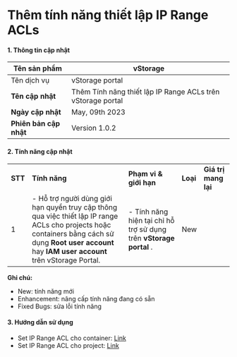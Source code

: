 # Thêm tính năng thiết lập IP Range ACLs

#### 1. Thông tin cập nhật 

| **Tên sản phẩm**       | vStorage                                                    |
| ---------------------- | ----------------------------------------------------------- |
| Tên dịch vụ            | vStorage portal                                             |
| **Tên cập nhật**       | Thêm Tính năng thiết lập IP Range ACLs trên vStorage portal |
| **Ngày cập nhật**      | May, 09th 2023                                              |
| **Phiên bản cập nhật** | Version 1.0.2                                               |

#### 2. Tính năng cập nhật 

|  |  |  |  |  |
| --- | --- | --- | --- | --- |
| **STT** | **Tính năng** | **Phạm vi & giới hạn** | **Loại** | **Giá trị mang lại** |
| 1 | - Hỗ trợ người dùng giới hạn quyền truy cập thông qua việc thiết lập IP range ACLs cho projects hoặc containers bằng cách sử dụng  **Root user account**  hay  **IAM user account**  trên vStorage Portal. | - Tính năng hiện tại chỉ hỗ trợ sử dụng trên  **vStorage portal** . | New |  |

**Ghi chú:**

* New: tính năng mới
* Enhancement: nâng cấp tính năng đang có sẵn
* Fixed Bugs: sửa lỗi tính năng

#### 3. Hướng dẫn sử dụng 

* Set IP Range ACL cho container: [Link](https://docs.vngcloud.vn/vng-cloud-document/vn/vstorage/object-storage/vstorage-hcm03/cac-tinh-nang-cua-vstorage/lam-viec-voi-container/su-dung-tinh-nang-ip-range-acls-container)
* Set IP Range ACL cho project: [Link](https://docs.vngcloud.vn/vng-cloud-document/vn/vstorage/object-storage/vstorage-hcm03/cac-tinh-nang-cua-vstorage/lam-viec-voi-project/su-dung-tinh-nang-ip-range-acls-project)
